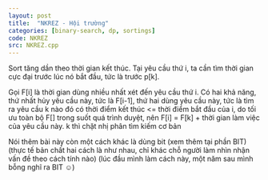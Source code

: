 ```yaml
---
layout: post
title:  "NKREZ - Hội trường"
categories: [binary-search, dp, sortings]
code: NKREZ
src: NKREZ.cpp
---
```


Sort tăng dần theo thời gian kết thúc. Tại yêu cầu thứ i, ta cần tìm thời gian cực đại trước lúc nó bắt đầu, tức là trước p[k]. 

Gọi F[i] là thời gian dùng nhiều nhất xét đến yêu cầu thứ i. Có hai khả năng, thứ nhất hủy yêu cầu này, tức là F[i-1], thứ hai dùng yêu cầu này, tức là tìm ra yêu cầu k nào đó có thời điểm kết thúc <= thời điểm bắt đầu của i, do tối ưu toàn bộ F[] trong suốt quá trình duyệt, nên F[i] = F[k] + thời gian làm việc của yêu cầu này. k thì chặt nhị phân tìm kiếm cơ bản

Nói thêm bài này còn một cách khác là dùng bit (xem thêm tại phần BIT) (thực tế bản chất hai cách là như nhau, chỉ khác chỗ người làm nhìn nhận vấn đề theo cách tính nào) (lúc đầu mình làm cách này, một năm sau mình bỗng nghĩ ra BIT ☺)
